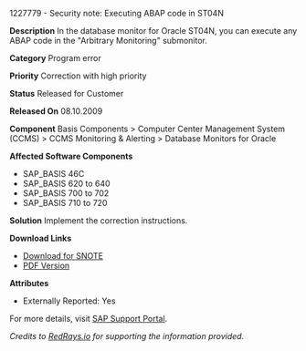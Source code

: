 1227779 - Security note: Executing ABAP code in ST04N

**Description**
In the database monitor for Oracle ST04N, you can execute any ABAP code in the "Arbitrary Monitoring" submonitor.

**Category**
Program error

**Priority**
Correction with high priority

**Status**
Released for Customer

**Released On**
08.10.2009

**Component**
Basis Components > Computer Center Management System (CCMS) > CCMS Monitoring & Alerting > Database Monitors for Oracle

**Affected Software Components**
- SAP_BASIS 46C
- SAP_BASIS 620 to 640
- SAP_BASIS 700 to 702
- SAP_BASIS 710 to 720

**Solution**
Implement the correction instructions.

**Download Links**
- [Download for SNOTE](https://notesdownloads.sap.com/note/0040000007170902017)
- [PDF Version](https://userapps.support.sap.com/sap/support/sfm/notes/print/0001227779?language=en-US&token=11BA247E3593904AF9ED0FF120E9EFBA)

**Attributes**
- Externally Reported: Yes

For more details, visit [SAP Support Portal](https://me.sap.com/).

*Credits to [RedRays.io](https://redrays.io) for supporting the information provided.*